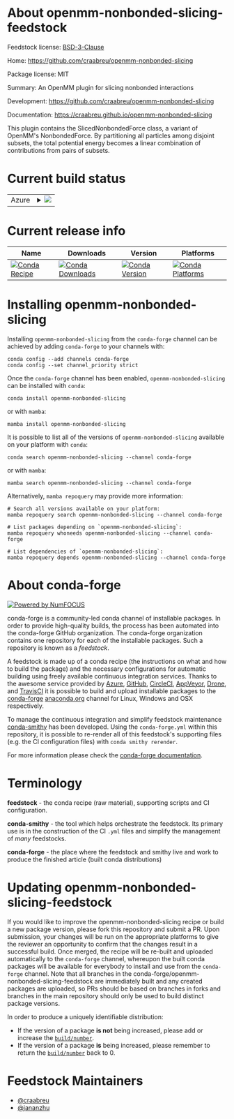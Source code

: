 About openmm-nonbonded-slicing-feedstock
========================================

Feedstock license: [BSD-3-Clause](https://github.com/conda-forge/openmm-nonbonded-slicing-feedstock/blob/main/LICENSE.txt)

Home: https://github.com/craabreu/openmm-nonbonded-slicing

Package license: MIT

Summary: An OpenMM plugin for slicing nonbonded interactions

Development: https://github.com/craabreu/openmm-nonbonded-slicing

Documentation: https://craabreu.github.io/openmm-nonbonded-slicing

This plugin contains the SlicedNonbondedForce class, a variant of
OpenMM's NonbondedForce. By partitioning all particles among disjoint
subsets, the total potential energy becomes a linear combination of
contributions from pairs of subsets.


Current build status
====================


<table>
    
  <tr>
    <td>Azure</td>
    <td>
      <details>
        <summary>
          <a href="https://dev.azure.com/conda-forge/feedstock-builds/_build/latest?definitionId=21059&branchName=main">
            <img src="https://dev.azure.com/conda-forge/feedstock-builds/_apis/build/status/openmm-nonbonded-slicing-feedstock?branchName=main">
          </a>
        </summary>
        <table>
          <thead><tr><th>Variant</th><th>Status</th></tr></thead>
          <tbody><tr>
              <td>linux_64_c_compiler_version10cuda_compilernvcccuda_compiler_version11.2cxx_compiler_version10python3.10.____cpython</td>
              <td>
                <a href="https://dev.azure.com/conda-forge/feedstock-builds/_build/latest?definitionId=21059&branchName=main">
                  <img src="https://dev.azure.com/conda-forge/feedstock-builds/_apis/build/status/openmm-nonbonded-slicing-feedstock?branchName=main&jobName=linux&configuration=linux%20linux_64_c_compiler_version10cuda_compilernvcccuda_compiler_version11.2cxx_compiler_version10python3.10.____cpython" alt="variant">
                </a>
              </td>
            </tr><tr>
              <td>linux_64_c_compiler_version10cuda_compilernvcccuda_compiler_version11.2cxx_compiler_version10python3.11.____cpython</td>
              <td>
                <a href="https://dev.azure.com/conda-forge/feedstock-builds/_build/latest?definitionId=21059&branchName=main">
                  <img src="https://dev.azure.com/conda-forge/feedstock-builds/_apis/build/status/openmm-nonbonded-slicing-feedstock?branchName=main&jobName=linux&configuration=linux%20linux_64_c_compiler_version10cuda_compilernvcccuda_compiler_version11.2cxx_compiler_version10python3.11.____cpython" alt="variant">
                </a>
              </td>
            </tr><tr>
              <td>linux_64_c_compiler_version10cuda_compilernvcccuda_compiler_version11.2cxx_compiler_version10python3.8.____cpython</td>
              <td>
                <a href="https://dev.azure.com/conda-forge/feedstock-builds/_build/latest?definitionId=21059&branchName=main">
                  <img src="https://dev.azure.com/conda-forge/feedstock-builds/_apis/build/status/openmm-nonbonded-slicing-feedstock?branchName=main&jobName=linux&configuration=linux%20linux_64_c_compiler_version10cuda_compilernvcccuda_compiler_version11.2cxx_compiler_version10python3.8.____cpython" alt="variant">
                </a>
              </td>
            </tr><tr>
              <td>linux_64_c_compiler_version10cuda_compilernvcccuda_compiler_version11.2cxx_compiler_version10python3.9.____cpython</td>
              <td>
                <a href="https://dev.azure.com/conda-forge/feedstock-builds/_build/latest?definitionId=21059&branchName=main">
                  <img src="https://dev.azure.com/conda-forge/feedstock-builds/_apis/build/status/openmm-nonbonded-slicing-feedstock?branchName=main&jobName=linux&configuration=linux%20linux_64_c_compiler_version10cuda_compilernvcccuda_compiler_version11.2cxx_compiler_version10python3.9.____cpython" alt="variant">
                </a>
              </td>
            </tr><tr>
              <td>linux_64_c_compiler_version12cuda_compilerNonecuda_compiler_versionNonecxx_compiler_version12python3.10.____cpython</td>
              <td>
                <a href="https://dev.azure.com/conda-forge/feedstock-builds/_build/latest?definitionId=21059&branchName=main">
                  <img src="https://dev.azure.com/conda-forge/feedstock-builds/_apis/build/status/openmm-nonbonded-slicing-feedstock?branchName=main&jobName=linux&configuration=linux%20linux_64_c_compiler_version12cuda_compilerNonecuda_compiler_versionNonecxx_compiler_version12python3.10.____cpython" alt="variant">
                </a>
              </td>
            </tr><tr>
              <td>linux_64_c_compiler_version12cuda_compilerNonecuda_compiler_versionNonecxx_compiler_version12python3.11.____cpython</td>
              <td>
                <a href="https://dev.azure.com/conda-forge/feedstock-builds/_build/latest?definitionId=21059&branchName=main">
                  <img src="https://dev.azure.com/conda-forge/feedstock-builds/_apis/build/status/openmm-nonbonded-slicing-feedstock?branchName=main&jobName=linux&configuration=linux%20linux_64_c_compiler_version12cuda_compilerNonecuda_compiler_versionNonecxx_compiler_version12python3.11.____cpython" alt="variant">
                </a>
              </td>
            </tr><tr>
              <td>linux_64_c_compiler_version12cuda_compilerNonecuda_compiler_versionNonecxx_compiler_version12python3.8.____cpython</td>
              <td>
                <a href="https://dev.azure.com/conda-forge/feedstock-builds/_build/latest?definitionId=21059&branchName=main">
                  <img src="https://dev.azure.com/conda-forge/feedstock-builds/_apis/build/status/openmm-nonbonded-slicing-feedstock?branchName=main&jobName=linux&configuration=linux%20linux_64_c_compiler_version12cuda_compilerNonecuda_compiler_versionNonecxx_compiler_version12python3.8.____cpython" alt="variant">
                </a>
              </td>
            </tr><tr>
              <td>linux_64_c_compiler_version12cuda_compilerNonecuda_compiler_versionNonecxx_compiler_version12python3.9.____cpython</td>
              <td>
                <a href="https://dev.azure.com/conda-forge/feedstock-builds/_build/latest?definitionId=21059&branchName=main">
                  <img src="https://dev.azure.com/conda-forge/feedstock-builds/_apis/build/status/openmm-nonbonded-slicing-feedstock?branchName=main&jobName=linux&configuration=linux%20linux_64_c_compiler_version12cuda_compilerNonecuda_compiler_versionNonecxx_compiler_version12python3.9.____cpython" alt="variant">
                </a>
              </td>
            </tr><tr>
              <td>osx_64_python3.10.____cpython</td>
              <td>
                <a href="https://dev.azure.com/conda-forge/feedstock-builds/_build/latest?definitionId=21059&branchName=main">
                  <img src="https://dev.azure.com/conda-forge/feedstock-builds/_apis/build/status/openmm-nonbonded-slicing-feedstock?branchName=main&jobName=osx&configuration=osx%20osx_64_python3.10.____cpython" alt="variant">
                </a>
              </td>
            </tr><tr>
              <td>osx_64_python3.11.____cpython</td>
              <td>
                <a href="https://dev.azure.com/conda-forge/feedstock-builds/_build/latest?definitionId=21059&branchName=main">
                  <img src="https://dev.azure.com/conda-forge/feedstock-builds/_apis/build/status/openmm-nonbonded-slicing-feedstock?branchName=main&jobName=osx&configuration=osx%20osx_64_python3.11.____cpython" alt="variant">
                </a>
              </td>
            </tr><tr>
              <td>osx_64_python3.8.____cpython</td>
              <td>
                <a href="https://dev.azure.com/conda-forge/feedstock-builds/_build/latest?definitionId=21059&branchName=main">
                  <img src="https://dev.azure.com/conda-forge/feedstock-builds/_apis/build/status/openmm-nonbonded-slicing-feedstock?branchName=main&jobName=osx&configuration=osx%20osx_64_python3.8.____cpython" alt="variant">
                </a>
              </td>
            </tr><tr>
              <td>osx_64_python3.9.____cpython</td>
              <td>
                <a href="https://dev.azure.com/conda-forge/feedstock-builds/_build/latest?definitionId=21059&branchName=main">
                  <img src="https://dev.azure.com/conda-forge/feedstock-builds/_apis/build/status/openmm-nonbonded-slicing-feedstock?branchName=main&jobName=osx&configuration=osx%20osx_64_python3.9.____cpython" alt="variant">
                </a>
              </td>
            </tr>
          </tbody>
        </table>
      </details>
    </td>
  </tr>
</table>

Current release info
====================

| Name | Downloads | Version | Platforms |
| --- | --- | --- | --- |
| [![Conda Recipe](https://img.shields.io/badge/recipe-openmm--nonbonded--slicing-green.svg)](https://anaconda.org/conda-forge/openmm-nonbonded-slicing) | [![Conda Downloads](https://img.shields.io/conda/dn/conda-forge/openmm-nonbonded-slicing.svg)](https://anaconda.org/conda-forge/openmm-nonbonded-slicing) | [![Conda Version](https://img.shields.io/conda/vn/conda-forge/openmm-nonbonded-slicing.svg)](https://anaconda.org/conda-forge/openmm-nonbonded-slicing) | [![Conda Platforms](https://img.shields.io/conda/pn/conda-forge/openmm-nonbonded-slicing.svg)](https://anaconda.org/conda-forge/openmm-nonbonded-slicing) |

Installing openmm-nonbonded-slicing
===================================

Installing `openmm-nonbonded-slicing` from the `conda-forge` channel can be achieved by adding `conda-forge` to your channels with:

```
conda config --add channels conda-forge
conda config --set channel_priority strict
```

Once the `conda-forge` channel has been enabled, `openmm-nonbonded-slicing` can be installed with `conda`:

```
conda install openmm-nonbonded-slicing
```

or with `mamba`:

```
mamba install openmm-nonbonded-slicing
```

It is possible to list all of the versions of `openmm-nonbonded-slicing` available on your platform with `conda`:

```
conda search openmm-nonbonded-slicing --channel conda-forge
```

or with `mamba`:

```
mamba search openmm-nonbonded-slicing --channel conda-forge
```

Alternatively, `mamba repoquery` may provide more information:

```
# Search all versions available on your platform:
mamba repoquery search openmm-nonbonded-slicing --channel conda-forge

# List packages depending on `openmm-nonbonded-slicing`:
mamba repoquery whoneeds openmm-nonbonded-slicing --channel conda-forge

# List dependencies of `openmm-nonbonded-slicing`:
mamba repoquery depends openmm-nonbonded-slicing --channel conda-forge
```


About conda-forge
=================

[![Powered by
NumFOCUS](https://img.shields.io/badge/powered%20by-NumFOCUS-orange.svg?style=flat&colorA=E1523D&colorB=007D8A)](https://numfocus.org)

conda-forge is a community-led conda channel of installable packages.
In order to provide high-quality builds, the process has been automated into the
conda-forge GitHub organization. The conda-forge organization contains one repository
for each of the installable packages. Such a repository is known as a *feedstock*.

A feedstock is made up of a conda recipe (the instructions on what and how to build
the package) and the necessary configurations for automatic building using freely
available continuous integration services. Thanks to the awesome service provided by
[Azure](https://azure.microsoft.com/en-us/services/devops/), [GitHub](https://github.com/),
[CircleCI](https://circleci.com/), [AppVeyor](https://www.appveyor.com/),
[Drone](https://cloud.drone.io/welcome), and [TravisCI](https://travis-ci.com/)
it is possible to build and upload installable packages to the
[conda-forge](https://anaconda.org/conda-forge) [anaconda.org](https://anaconda.org/)
channel for Linux, Windows and OSX respectively.

To manage the continuous integration and simplify feedstock maintenance
[conda-smithy](https://github.com/conda-forge/conda-smithy) has been developed.
Using the ``conda-forge.yml`` within this repository, it is possible to re-render all of
this feedstock's supporting files (e.g. the CI configuration files) with ``conda smithy rerender``.

For more information please check the [conda-forge documentation](https://conda-forge.org/docs/).

Terminology
===========

**feedstock** - the conda recipe (raw material), supporting scripts and CI configuration.

**conda-smithy** - the tool which helps orchestrate the feedstock.
                   Its primary use is in the construction of the CI ``.yml`` files
                   and simplify the management of *many* feedstocks.

**conda-forge** - the place where the feedstock and smithy live and work to
                  produce the finished article (built conda distributions)


Updating openmm-nonbonded-slicing-feedstock
===========================================

If you would like to improve the openmm-nonbonded-slicing recipe or build a new
package version, please fork this repository and submit a PR. Upon submission,
your changes will be run on the appropriate platforms to give the reviewer an
opportunity to confirm that the changes result in a successful build. Once
merged, the recipe will be re-built and uploaded automatically to the
`conda-forge` channel, whereupon the built conda packages will be available for
everybody to install and use from the `conda-forge` channel.
Note that all branches in the conda-forge/openmm-nonbonded-slicing-feedstock are
immediately built and any created packages are uploaded, so PRs should be based
on branches in forks and branches in the main repository should only be used to
build distinct package versions.

In order to produce a uniquely identifiable distribution:
 * If the version of a package **is not** being increased, please add or increase
   the [``build/number``](https://docs.conda.io/projects/conda-build/en/latest/resources/define-metadata.html#build-number-and-string).
 * If the version of a package **is** being increased, please remember to return
   the [``build/number``](https://docs.conda.io/projects/conda-build/en/latest/resources/define-metadata.html#build-number-and-string)
   back to 0.

Feedstock Maintainers
=====================

* [@craabreu](https://github.com/craabreu/)
* [@jananzhu](https://github.com/jananzhu/)

